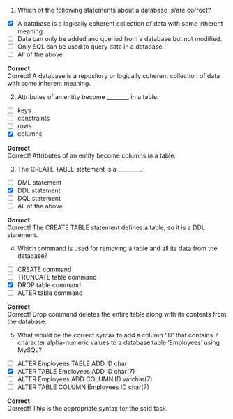 1. Which of the following statements about a database is/are correct?
   
- [x] A database is a logically coherent collection of data with some inherent meaning
- [ ] Data can only be added and queried from a database but not modified.
- [ ] Only SQL can be used to query data in a database.
- [ ] All of the above

**Correct**  
Correct! A database is a repository or logically coherent collection of data with some inherent meaning.

2. Attributes of an entity become ________ in a table.

- [ ] keys
- [ ] constraints
- [ ] rows
- [x] columns

**Correct**  
Correct! Attributes of an entity become columns in a table.

3. The CREATE TABLE statement is a ________.

- [ ] DML statement
- [x] DDL statement
- [ ] DQL statement
- [ ] All of the above

**Correct**  
Correct! The CREATE TABLE statement defines a table, so it is a DDL statement.

4. Which command is used for removing a table and all its data from the database?

- [ ] CREATE command
- [ ] TRUNCATE table command
- [x] DROP table command
- [ ] ALTER table command

**Correct**  
Correct! Drop command deletes the entire table along with its contents from the database.

5. What would be the correct syntax to add a column ‘ID’ that contains 7 character alpha-numeric values to a database table ‘Employees’ using MySQL?

- [ ] ALTER Employees TABLE ADD ID char
- [x] ALTER TABLE Employees ADD ID char(7)
- [ ] ALTER Employees ADD COLUMN ID varchar(7)
- [ ] ALTER TABLE COLUMN Employees ID char(7)

**Correct**  
Correct! This is the appropriate syntax for the said task.
